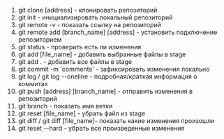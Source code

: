 1. git clone [address] - клонировать репозиторий
2. git init - инициализировать локальный репозиторий
3. git remote -v - показать ссылку на репозиторий
4. git remote add [branch_name] [address] - установить подключение репозиторием
5. git status - проверить есть ли изменения
6. git add [file_name] - добавить выбранные файлы в stage
7. git add . - добавить все файлы в stage
8. git commit -m 'comments' - зафиксировать изменения локально
9. git log / git log --oneline - подробная/краткая информация о коммитах
10. git push [address] [branch_name] - отправить изменения в репозиторий
11. git branch - показать имя ветки
12. git reset [file_name] - убрать файл из stage
13. git diff / git diff [file_name]- показать какие изменения произошли
14. git reset --hard - убрать все произведенные изменения